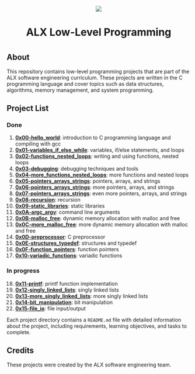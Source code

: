 <p align="center">  
<img src ="https://assets.imaginablefutures.com/media/images/ALX_Logo.max-200x150.png">
</p>
<h1 align='center'> ALX Low-Level Programming <h1/>

## About

This repository contains low-level programming projects that are part of the ALX software engineering curriculum. These projects are written in the C programming language and cover topics such as data structures, algorithms, memory management, and system programming.

## Project List

### Done
1.  **[0x00-hello_world](./0x00-hello_world)**: introduction to C programming language and compiling with gcc
2.  **[0x01-variables_if_else_while](./0x01-variables_if_else_while)**: variables, if/else statements, and loops
3.  **[0x02-functions_nested_loops](./0x02-functions_nested_loops)**: writing and using functions, nested loops
4.  **[0x03-debugging](./0x03-debugging)**: debugging techniques and tools
5.  **[0x04-more_functions_nested_loops](./0x04-more_functions_nested_loops)**: more functions and nested loops
6.  **[0x05-pointers_arrays_strings](./0x05-pointers_arrays_strings)**: pointers, arrays, and strings
7.  **[0x06-pointers_arrays_strings](./0x06-pointers_arrays_strings)**: more pointers, arrays, and strings
8.  **[0x07-pointers_arrays_strings](./0x07-pointers_arrays_strings)**: even more pointers, arrays, and strings
9.  **[0x08-recursion](./0x08-recursion)**: recursion
10.  **[0x09-static_libraries](./0x09-static_libraries)**: static libraries
11.  **[0x0A-argc_argv](./0x0A-argc_argv)**: command line arguments
12.  **[0x0B-malloc_free](./0x0B-malloc_free)**: dynamic memory allocation with malloc and free
13.  **[0x0C-more_malloc_free](./0x0C-more_malloc_free)**: more dynamic memory allocation with malloc and free
14.  **[0x0D-preprocessor](./0x0D-preprocessor)**: C preprocessor
15.  **[0x0E-structures_typedef](./0x0E-structures_typedef)**: structures and typedef
16.  **[0x0F-function_pointers](0x0F-function_pointers)**: function pointers
17.  **[0x10-variadic_functions](0x10-variadic_functions)**: variadic functions

### In progress

18.  **[0x11-printf](0x11-printf)**: printf function implementation
19.  **[0x12-singly_linked_lists](0x12-singly_linked_lists)**: singly linked lists
20.  **[0x13-more_singly_linked_lists](0x13-more_singly_linked_lists)**: more singly linked lists
21.  **[0x14-bit_manipulation](0x14-bit_manipulation)**: bit manipulation
22.  **[0x15-file_io](0x15-file_io)**: file input/output

Each project directory contains a `README.md` file with detailed information about the project, including requirements, learning objectives, and tasks to complete.

## Credits

These projects were created by the ALX software engineering team.

